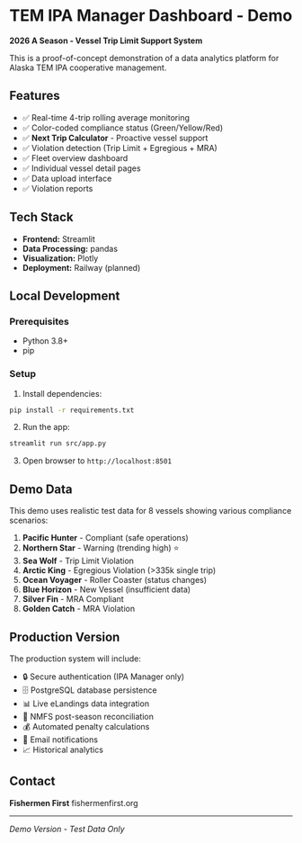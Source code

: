 # TEM IPA Manager Dashboard - Demo

**2026 A Season - Vessel Trip Limit Support System**

This is a proof-of-concept demonstration of a data analytics platform for Alaska TEM IPA cooperative management.

## Features

- ✅ Real-time 4-trip rolling average monitoring
- ✅ Color-coded compliance status (Green/Yellow/Red)
- ✅ **Next Trip Calculator** - Proactive vessel support
- ✅ Violation detection (Trip Limit + Egregious + MRA)
- ✅ Fleet overview dashboard
- ✅ Individual vessel detail pages
- ✅ Data upload interface
- ✅ Violation reports

## Tech Stack

- **Frontend:** Streamlit
- **Data Processing:** pandas
- **Visualization:** Plotly
- **Deployment:** Railway (planned)

## Local Development

### Prerequisites

- Python 3.8+
- pip

### Setup

1. Install dependencies:
```bash
pip install -r requirements.txt
```

2. Run the app:
```bash
streamlit run src/app.py
```

3. Open browser to `http://localhost:8501`

## Demo Data

This demo uses realistic test data for 8 vessels showing various compliance scenarios:

1. **Pacific Hunter** - Compliant (safe operations)
2. **Northern Star** - Warning (trending high) ⭐
3. **Sea Wolf** - Trip Limit Violation
4. **Arctic King** - Egregious Violation (>335k single trip)
5. **Ocean Voyager** - Roller Coaster (status changes)
6. **Blue Horizon** - New Vessel (insufficient data)
7. **Silver Fin** - MRA Compliant
8. **Golden Catch** - MRA Violation

## Production Version

The production system will include:

- 🔒 Secure authentication (IPA Manager only)
- 🗄️ PostgreSQL database persistence
- 📊 Live eLandings data integration
- 📧 NMFS post-season reconciliation
- 💰 Automated penalty calculations
- 📱 Email notifications
- 📈 Historical analytics

## Contact

**Fishermen First**
fishermenfirst.org

---

*Demo Version - Test Data Only*
